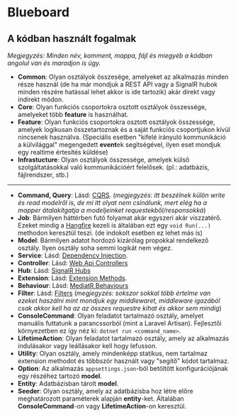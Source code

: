 # Blueboard

## A kódban használt fogalmak

*Megjegyzés: Minden név, komment, mappa, fájl és miegyéb a kódban angolul van és maradjon is úgy.*

- **Common**: Olyan osztályok összesége, amelyeket az alkalmazás minden része használ (de ha már mondjuk a REST API vagy a SignalR hubok minden részére hatással lehet akkor is ide tartozik) akár direkt vagy indirekt módon.
- **Core**: Olyan funkciós csoportokra osztott osztályok összessége, amelyeket több **feature** is használhat.
- **Feature**: Olyan funkciós csoportokra osztott osztályok összessége, amelyek logikusan összetartoznak és a saját funkciós csoportjukon kívül nincsenek használva. (Speciális esetben "kifelé irányuló kommunikáció a külvilággal" megengedett **event**ek segítségével, ilyen eset mondjuk egy realtime értesítés küldése)
- **Infrastucture**: Olyan osztályok összessége, amelyek külső szolgáltatásokkal való kommunikációért felelősek. (pl.: adatbázis, fájlrendszer, stb.)

<hr>

- **Command, Query**: Lásd: [CQRS](https://www.eventstore.com/cqrs-pattern). (*megjegyzés: itt beszélnek külön write és read modelről is, de mi itt olyat nem csinálunk, mert elég ha a mapper átalakítgatja a modeljeinket requestekből/responsokká*)
- **Job**: Bármilyen háttérben futó folyamat akár egyszeri akár viszzatérő. Ezeket mindig a [Hangfire](https://www.hangfire.io/) kezeli is általában ezt egy `void Run(...)` methodon keresztül teszi. (de indokolt esetben ez lehet más is)
- **Model**: Bármilyen adatot hordozó kizárólag propokkal rendelkező osztály. Ilyen osztály soha semmi logikát nem végez.
- **Service**: Lásd: [Dependency Injection](https://learn.microsoft.com/en-us/aspnet/core/fundamentals/dependency-injection?view=aspnetcore-7.0).
- **Controller**: Lásd: [Web Api Controllers](https://www.tutorialsteacher.com/webapi/web-api-controller)
- **Hub**: Lásd: [SignalR Hubs](https://learn.microsoft.com/en-us/aspnet/core/signalr/hubs?view=aspnetcore-7.0)
- **Extension**: Lásd: [Extension Methods](https://learn.microsoft.com/en-us/dotnet/csharp/programming-guide/classes-and-structs/extension-methods).
- **Behaviour**: Lásd: [MediatR Behaviours](https://garywoodfine.com/how-to-use-mediatr-pipeline-behaviours/)
- **Filter**: Lásd: [Filters](https://learn.microsoft.com/en-us/aspnet/core/mvc/controllers/filters?view=aspnetcore-7.0) (*megjegyzés: sokszor sokkal több értelme van ezeket haszálni mint mondjuk egy middlewaret, middleware igazából csak akkor kell ha az az összes requestre kihat és akkor sem mindig*)
- **ConsoleCommand**: Olyan feladatot tartalmazó osztály, amelyet manuális futtatunk a parancssorból (mint a Laravel Artisan). Fejlesztői környezetben ez így néz ki: `dotnet run <command_name>`.
- **LifetimeAction**: Olyan feladatot tartalmazó osztály, amely az alkalmazás indulásakor vagy leállásakor kell hogy lefusson.
- **Utility**: Olyan osztály, amely mindenképp statikus, nem tartalmaz extension methodot és többször használt vagy "segítő" kódot tartalmaz.
- **Option**: Az alkalmazás `appsettings.json`-ból betöltött konfigurációjának egy részéhez tartozó **model**.
- **Entity**: Adatbázisban tárolt **model**.
- **Seeder**: Olyan osztály, amely az adatbázisba hoz létre előre meghatározott paraméterek alapján **entity**-ket. Általában **ConsoleCommand**-on vagy **LifetimeAction**-on keresztül.
